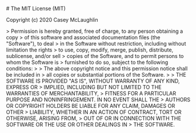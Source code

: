 <!DOCTYPE html PUBLIC "-//W3C//DTD HTML 4.0 Transitional//EN" "http://www.w3.org/TR/REC-html40/loose.dtd">
<html><body><p># The MIT License (MIT)

Copyright (c) 2020 Casey McLaughlin <caseyamcl>

&gt; Permission is hereby granted, free of charge, to any person obtaining a copy
&gt; of this software and associated documentation files (the "Software"), to deal
&gt; in the Software without restriction, including without limitation the rights
&gt; to use, copy, modify, merge, publish, distribute, sublicense, and/or sell
&gt; copies of the Software, and to permit persons to whom the Software is
&gt; furnished to do so, subject to the following conditions:
&gt;
&gt; The above copyright notice and this permission notice shall be included in
&gt; all copies or substantial portions of the Software.
&gt;
&gt; THE SOFTWARE IS PROVIDED "AS IS", WITHOUT WARRANTY OF ANY KIND, EXPRESS OR
&gt; IMPLIED, INCLUDING BUT NOT LIMITED TO THE WARRANTIES OF MERCHANTABILITY,
&gt; FITNESS FOR A PARTICULAR PURPOSE AND NONINFRINGEMENT. IN NO EVENT SHALL THE
&gt; AUTHORS OR COPYRIGHT HOLDERS BE LIABLE FOR ANY CLAIM, DAMAGES OR OTHER
&gt; LIABILITY, WHETHER IN AN ACTION OF CONTRACT, TORT OR OTHERWISE, ARISING FROM,
&gt; OUT OF OR IN CONNECTION WITH THE SOFTWARE OR THE USE OR OTHER DEALINGS IN
&gt; THE SOFTWARE.
</caseyamcl></p></body></html>
<!-- Powered by Staatic (https://staatic.com/) -->